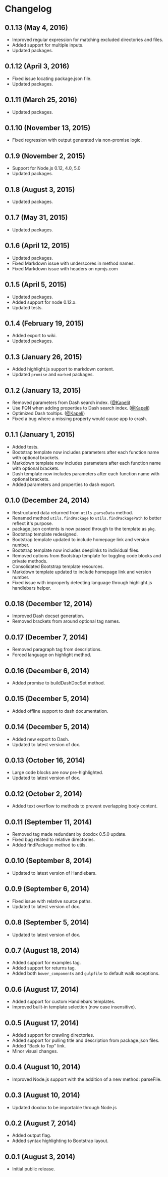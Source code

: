 # Changelog

## 0.1.13 (May 4, 2016)

- Improved regular expression for matching excluded directories and files.
- Added support for multiple inputs.
- Updated packages.

## 0.1.12 (April 3, 2016)

- Fixed issue locating package.json file.
- Updated packages.

## 0.1.11 (March 25, 2016)

- Updated packages.

## 0.1.10 (November 13, 2015)

- Fixed regression with output generated via non-promise logic.

## 0.1.9 (November 2, 2015)

- Support for Node.js 0.12, 4.0, 5.0
- Updated packages.

## 0.1.8 (August 3, 2015)

- Updated packages.

## 0.1.7 (May 31, 2015)

- Updated packages.

## 0.1.6 (April 12, 2015)

- Updated packages.
- Fixed Markdown issue with underscores in method names.
- Fixed Markdown issue with headers on npmjs.com

## 0.1.5 (April 5, 2015)

- Updated packages.
- Added support for node 0.12.x.
- Updated tests.

## 0.1.4 (February 19, 2015)

- Added export to wiki.
- Updated packages.

## 0.1.3 (January 26, 2015)

- Added highlight.js support to markdown content.
- Updated `promise` and `marked` packages.

## 0.1.2 (January 13, 2015)

- Removed parameters from Dash search index. ([@Kapeli](https://github.com/Kapeli))
- Use FQN when adding properties to Dash search index. ([@Kapeli](https://github.com/Kapeli))
- Optimized Dash tooltips. ([@Kapeli](https://github.com/Kapeli))
- Fixed a bug where a missing property would cause app to crash.

## 0.1.1 (January 1, 2015)

- Added tests.
- Bootstrap template now includes parameters after each function name with optional brackets.
- Markdown template now includes parameters after each function name with optional brackets.
- Dash template now includes parameters after each function name with optional brackets.
- Added parameters and properties to dash export.

## 0.1.0 (December 24, 2014)

- Restructured data returned from `utils.parseData` method.
- Renamed method `utils.findPackage` to `utils.findPackagePath` to better reflect it's purpose.
- package.json contents is now passed through to the template as `pkg`.
- Bootstrap template redesigned.
- Bootstrap template updated to include homepage link and version number.
- Bootstrap template now includes deeplinks to individual files.
- Removed options from Bootstrap template for toggling code blocks and private methods.
- Consolidated Bootstrap template resources.
- Markdown template updated to include homepage link and version number.
- Fixed issue with improperly detecting language through highlight.js handlebars helper.

## 0.0.18 (December 12, 2014)

- Improved Dash docset generation.
- Removed brackets from around optional tag names.

## 0.0.17 (December 7, 2014)

- Removed paragraph tag from descriptions.
- Forced language on highlight method.

## 0.0.16 (December 6, 2014)

- Added promise to buildDashDocSet method.

## 0.0.15 (December 5, 2014)

- Added offline support to dash documentation.

## 0.0.14 (December 5, 2014)

- Added new export to Dash.
- Updated to latest version of dox.

## 0.0.13 (October 16, 2014)

- Large code blocks are now pre-highlighted.
- Updated to latest version of dox.

## 0.0.12 (October 2, 2014)

- Added text overflow to methods to prevent overlapping body content.

## 0.0.11 (September 11, 2014)

- Removed tag made redundant by doxdox 0.5.0 update.
- Fixed bug related to relative directories.
- Added findPackage method to utils.

## 0.0.10 (September 8, 2014)

- Updated to latest version of Handlebars.

## 0.0.9 (September 6, 2014)

- Fixed issue with relative source paths.
- Updated to latest version of dox.

## 0.0.8 (September 5, 2014)

- Updated to latest version of dox.

## 0.0.7 (August 18, 2014)

- Added support for examples tag.
- Added support for returns tag.
- Added both `bower_components` and `gulpfile` to default walk exceptions.

## 0.0.6 (August 17, 2014)

- Added support for custom Handlebars templates.
- Improved built-in template selection (now case insensitive).

## 0.0.5 (August 17, 2014)

- Added support for crawling directories.
- Added support for pulling title and description from package.json files.
- Added "Back to Top" link.
- Minor visual changes.

## 0.0.4 (August 10, 2014)

- Improved Node.js support with the addition of a new method: parseFile.

## 0.0.3 (August 10, 2014)

- Updated doxdox to be importable through Node.js

## 0.0.2 (August 7, 2014)

- Added output flag.
- Added syntax highlighting to Bootstrap layout.

## 0.0.1 (August 3, 2014)

- Initial public release.
